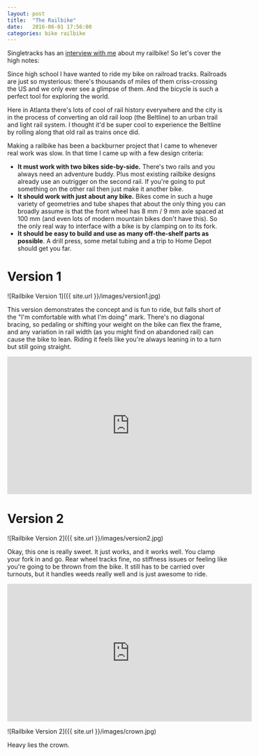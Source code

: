 ```yaml
---
layout: post
title:  "The Railbike"
date:   2016-06-01 17:56:00
categories: bike railbike
---
```


Singletracks has an [interview with me](//www.singletracks.com/blog/mtb-interviews/riding-on-rails-with-craig-durkin/) about my railbike! So let's cover the high notes:

Since high school I have wanted to ride my bike on railroad tracks. Railroads are just so mysterious: there's thousands of miles of them criss-crossing the US and we only ever see a glimpse of them. And the bicycle is such a perfect tool for exploring the world.

Here in Atlanta there's lots of cool of rail history everywhere and the city is in the process of converting an old rail loop (the Beltline) to an urban trail and light rail system. I thought it'd be super cool to experience the Beltline by rolling along that old rail as trains once did.

Making a railbike has been a backburner project that I came to whenever real work was slow. In that time I came up with a few design criteria:

- **It must work with two bikes side-by-side.** There's two rails and you always need an adventure buddy. Plus most existing railbike designs already use an outrigger on the second rail. If you're going to put something on the other rail then just make it another bike.
- **It should work with just about any bike.** Bikes come in such a huge variety of geometries and tube shapes that about the only thing you can broadly assume is that the front wheel has 8 mm / 9 mm axle spaced at 100 mm (and even lots of modern mountain bikes don't have this). So the only real way to interface with a bike is by clamping on to its fork.
- **It should be easy to build and use as many off-the-shelf parts as possible**. A drill press, some metal tubing and a trip to Home Depot should get you far.

# Version 1

![Railbike Version 1]({{ site.url }}/images/version1.jpg)

This version demonstrates the concept and is fun to ride, but falls short of the "I'm comfortable with what I'm doing" mark. There's no diagonal bracing, so pedaling or shifting your weight on the bike can flex the frame, and any variation in rail width (as you might find on abandoned rail) can cause the bike to lean. Riding it feels like you're always leaning in to a turn but still going straight.

<iframe width="560" height="315" src="https://www.youtube.com/embed/TJUtRXv3-N0" frameborder="0" allowfullscreen></iframe>

# Version 2

![Railbike Version 2]({{ site.url }}/images/version2.jpg)

Okay, this one is really sweet. It just works, and it works well. You clamp your fork in and go. Rear wheel tracks fine, no stiffness issues or feeling like you're going to be thrown from the bike. It still has to be carried over turnouts, but it handles weeds really well and is just awesome to ride.

<iframe width="560" height="315" src="https://www.youtube.com/embed/WDZ6YtIjkP8" frameborder="0" allowfullscreen></iframe>

![Railbike Version 2]({{ site.url }}/images/crown.jpg)

Heavy lies the crown.

